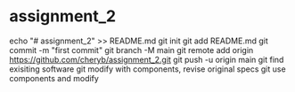 # assignment_2
echo "# assignment_2" >> README.md
git init
git add README.md
git commit -m "first commit"
git branch -M main
git remote add origin https://github.com/cheryb/assignment_2.git
git push -u origin main
git find exisiting software
git modify with components, revise original specs
git use components and modify
